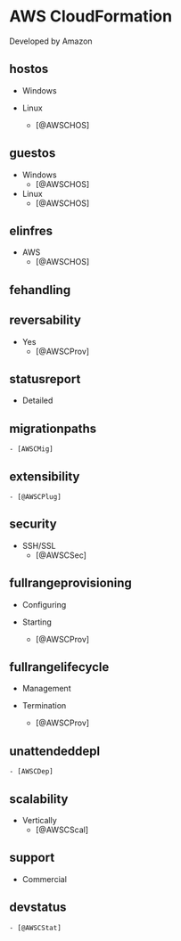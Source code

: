 # AWS CloudFormation
Developed by Amazon

## hostos
- Windows

- Linux
    - [@AWSCHOS]

## guestos
- Windows
    - [@AWSCHOS]
- Linux
    - [@AWSCHOS]

## elinfres
- AWS
    - [@AWSCHOS]

## fehandling

## reversability
- Yes
    - [@AWSCProv]

## statusreport
- Detailed

## migrationpaths

    - [AWSCMig]

## extensibility

    - [@AWSCPlug]

## security
- SSH/SSL
    - [@AWSCSec]

## fullrangeprovisioning


- Configuring

- Starting
    - [@AWSCProv]

## fullrangelifecycle


- Management

- Termination
    - [@AWSCProv]

## unattendeddepl

    - [AWSCDep]

## scalability


- Vertically
    - [@AWSCScal]

## support

- Commercial

## devstatus

    - [@AWSCStat]
